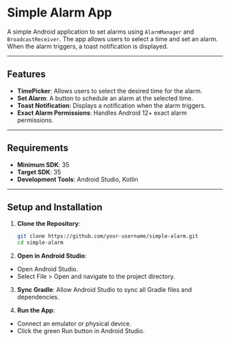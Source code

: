 # Simple Alarm App

A simple Android application to set alarms using `AlarmManager` and `BroadcastReceiver`. The app allows users to select a time and set an alarm. When the alarm triggers, a toast notification is displayed.

---

## Features

- **TimePicker**: Allows users to select the desired time for the alarm.
- **Set Alarm**: A button to schedule an alarm at the selected time.
- **Toast Notification**: Displays a notification when the alarm triggers.
- **Exact Alarm Permissions**: Handles Android 12+ exact alarm permissions.

---

## Requirements

- **Minimum SDK**: 35
- **Target SDK**: 35
- **Development Tools**: Android Studio, Kotlin

---

## Setup and Installation

1. **Clone the Repository**:
   ```bash
   git clone https://github.com/your-username/simple-alarm.git
   cd simple-alarm

2. **Open in Android Studio**:
- Open Android Studio.
- Select File > Open and navigate to the project directory.

3. **Sync Gradle**:
Allow Android Studio to sync all Gradle files and dependencies.

4. **Run the App**:
- Connect an emulator or physical device.
- Click the green Run button in Android Studio.


